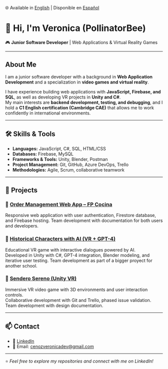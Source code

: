🌐 Available in [English](./README.md) | Disponible en [Español](./README.es.md)

# 👋 Hi, I'm Veronica (PollinatorBee)  

🎮 **Junior Software Developer** | Web Applications & Virtual Reality Games  

---

## About Me  
I am a junior software developer with a background in **Web Application Development** and a specialization in **video games and virtual reality**.  

I have experience building web applications with **JavaScript, Firebase, and SQL**, as well as developing VR projects in **Unity and C#**.  
My main interests are **backend development, testing, and debugging**, and I hold a **C1 English certification (Cambridge CAE)** that allows me to work confidently in international environments.  

---

## 🛠️ Skills & Tools  

- **Languages:** JavaScript, C#, SQL, HTML/CSS  
- **Databases:** Firebase, MySQL  
- **Frameworks & Tools:** Unity, Blender, Postman  
- **Project Management:** Git, GitHub, Azure DevOps, Trello  
- **Methodologies:** Agile, Scrum, collaborative teamwork  

---

## 🚀 Projects  

### 🔹 [Order Management Web App – FP Cocina](https://github.com/PollinatorBee/kitchen-management)  
Responsive web application with user authentication, Firestore database, and Firebase hosting. 
Team development with documentation for both users and developers.

### 🔹 [Historical Characters with AI (VR + GPT-4)](https://github.com/PollinatorBee/historical-characters.git)  
Educational VR game with interactive dialogues powered by AI.  
Developed in Unity with C#, GPT-4 integration, Blender modeling, and iterative user testing.
Team development as part of a bigger proyect for another school. 

### 🔹 [Sendero Sereno (Unity VR)](https://github.com/PollinatorBee/sendero-sereno)  
Immersive VR video game with 3D environments and user interaction controls.  
Collaborative development with Git and Trello, phased issue validation.
Team development with design documentation.

---

## 📫 Contact  
- 💼 [LinkedIn](https://www.linkedin.com/in/veronicacenoz)  
- 📧 Email: cenozveronicadev@gmail.com  

---
⭐️ *Feel free to explore my repositories and connect with me on LinkedIn!*  

